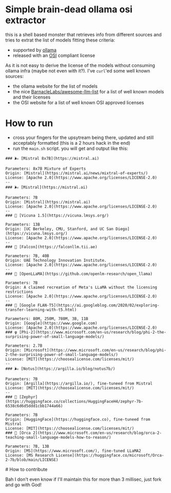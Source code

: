 # Simple brain-dead ollama osi extractor

this is a shell based monster that retrieves info from different sources and tries to extrat the list of models fitting these criteria:

* supported by [ollama](https://github.com/ollama/ollama)
* released with an [OSI](https://opensource.org/licenses) compliant license

As it is not easy to derive the license of the models without consuming ollama infra (maybe not even with it?). I've `curl`'ed some well known sources:

* the ollama website for the list of models
* the nice [BarnacleLabs/awesome-llm-list](https://github.com/BarnacleLabs/awesome-llm-list) for a list of well known models and their licenses
* the OSI website for a list of well known OSI approved licenses

# How to run

* cross your fingers for the upsytream being there, updated and still acceptably formatted (this is a 2 hours hack in the end)
* run the `main.sh` script. you will get and output like this:

```
### 🌬️ [Mistral 8x7B](https://mistral.ai)

Parameters: 8x7B Mixture of Experts  
Origin: [Mistral](https://mistral.ai/news/mixtral-of-experts/)  
License: [Apache 2.0](https://www.apache.org/licenses/LICENSE-2.0)  
--
### 🌬️ [Mistral](https://mistral.ai)

Parameters: 7B  
Origin: [Mistral](https://mistral.ai)  
License: [Apache 2.0](https://www.apache.org/licenses/LICENSE-2.0)  
--
### 🦙 [Vicuna 1.5](https://vicuna.lmsys.org/)

Parameters: 13B  
Origin: [UC Berkeley, CMU, Stanford, and UC San Diego](https://vicuna.lmsys.org/)  
License: [Apache 2.0](https://www.apache.org/licenses/LICENSE-2.0)  
--
### 🦅 [Falcon](https://falconllm.tii.ae)

Parameters: 7B, 40B  
Origin: UAE Technology Innovation Institute.  
License: [Apache 2.0](https://www.apache.org/licenses/LICENSE-2.0)  
--
### 🦙 [OpenLLaMA](https://github.com/openlm-research/open_llama)

Parameters: 7B  
Origin: A claimed recreation of Meta's LLaMA without the licensing restrictions
License: [Apache 2.0](https://www.apache.org/licenses/LICENSE-2.0)  
--
### 🍮 [Google FLAN-T5](https://ai.googleblog.com/2020/02/exploring-transfer-learning-with-t5.html)

Parameters: 80M, 250M, 780M, 3B, 11B  
Origin: [Google](https://www.google.com)  
License: [Apache 2.0](https://www.apache.org/licenses/LICENSE-2.0)  
### φ [Phi-2](https://www.microsoft.com/en-us/research/blog/phi-2-the-surprising-power-of-small-language-models/)

Parameters: 2.7B  
Origin: [Microsoft](https://www.microsoft.com/en-us/research/blog/phi-2-the-surprising-power-of-small-language-models/)  
License: [MIT](https://choosealicense.com/licenses/mit/)  
--
### 🌬️ [Notus](https://argilla.io/blog/notus7b/)

Parameters: 7B  
Origin: [Argilla](https://argilla.io/), fine-tuneed from Mistral  
License: [MIT](https://choosealicense.com/licenses/mit/)  
--
### 🍃 [Zephyr](https://huggingface.co/collections/HuggingFaceH4/zephyr-7b-6538c6d6d5ddd1cbb1744a66)

Parameters: 7B  
Origin: [HuggingFace](https://huggingface.co), fine-tuneed from Mistral  
License: [MIT](https://choosealicense.com/licenses/mit/)  
### 🐳 [Orca 2](https://www.microsoft.com/en-us/research/blog/orca-2-teaching-small-language-models-how-to-reason/)

Parameters: 7B, 13B  
Origin: [MS](https://www.microsoft.com/), fine-tuned LLaMA2  
License: [MS Research License](https://huggingface.co/microsoft/Orca-2-7b/blob/main/LICENSE) 
```

# How to contribute

Bah I don't even know if I'll maintain this for more than 3 millisec, just fork and go with God!
